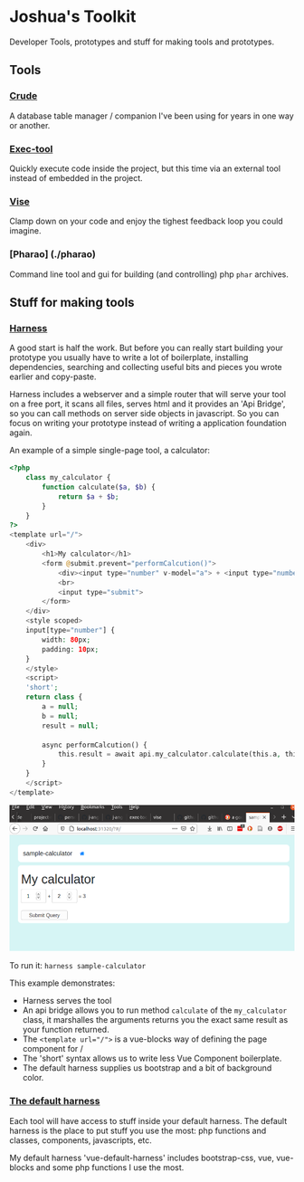 # Joshua's Toolkit

Developer Tools, prototypes and stuff for making tools and prototypes.

## Tools 
### [Crude](./crude)
A database table manager / companion I've been using for years in one way or another.

### [Exec-tool](./exec-tool)
Quickly execute code inside the project, but this time via an external tool instead of embedded in the project.

### [Vise](./vise)
Clamp down on your code and enjoy the tighest feedback loop you could imagine.

### [Pharao] (./pharao)
Command line tool and gui for building (and controlling) php `phar` archives.

## Stuff for making tools
### [Harness](./harness)
A good start is half the work. But before you can really start building your prototype
you usually have to write a lot of boilerplate, installing dependencies, searching and collecting 
useful bits and pieces you wrote earlier and copy-paste. 

Harness includes a webserver and a simple router that will serve your tool on a free port,
it scans all files, serves html and it provides an 'Api Bridge', so you can call methods on 
server side objects in javascript. So you can focus on writing your prototype instead of 
writing a application foundation again.

An example of a simple single-page tool, a calculator:
```php
<?php
    class my_calculator {
        function calculate($a, $b) {
            return $a + $b;
        }
    }
?>
<template url="/">
    <div>
        <h1>My calculator</h1>
        <form @submit.prevent="performCalcution()">
            <div><input type="number" v-model="a"> + <input type="number" v-model="b"> = {{result}}</div>
            <br>
            <input type="submit">
        </form>
    </div>
    <style scoped>
    input[type="number"] {
        width: 80px;
        padding: 10px;
    }
    </style>
    <script>
    'short';
    return class {
        a = null;
        b = null;
        result = null;
        
        async performCalcution() {
            this.result = await api.my_calculator.calculate(this.a, this.b);
        }
    }
    </script>
</template>
```

![](harness/docs/images/2020-11-29-00-40-32.png)

To run it:
`harness sample-calculator`

This example demonstrates:
- Harness serves the tool
- An api bridge allows you to run method `calculate` of the `my_calculator` class, it marshalles
    the arguments returns you the exact same result as your function returned.
- The `<template url="/">` is a vue-blocks way of defining the page component for /
- The 'short' syntax allows us to write less Vue Component boilerplate.
- The default harness supplies us bootstrap and a bit of background color.

### [The default harness](./vue-default-harness)
Each tool will have access to stuff inside your default harness. The default harness is the
place to put stuff you use the most: php functions and classes, components, javascripts, etc.

My default harness 'vue-default-harness' includes bootstrap-css, vue, vue-blocks and some php functions
I use the most. 




